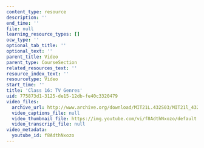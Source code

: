 ```yaml
---
content_type: resource
description: ''
end_time: ''
file: null
learning_resource_types: []
ocw_type: ''
optional_tab_title: ''
optional_text: ''
parent_title: Video
parent_type: CourseSection
related_resources_text: ''
resource_index_text: ''
resourcetype: Video
start_time: ''
title: 'Class 16: TV Genres'
uid: 775873d1-3125-de15-12db-fe40c3320479
video_files:
  archive_url: http://www.archive.org/download/MIT21L.432S03/MIT21l_432F01class16_300k.mp4
  video_captions_file: null
  video_thumbnail_file: https://img.youtube.com/vi/f8AdthNxozo/default.jpg
  video_transcript_file: null
video_metadata:
  youtube_id: f8AdthNxozo
---
```

